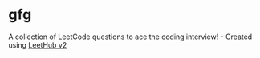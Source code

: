 # gfg
A collection of LeetCode questions to ace the coding interview! - Created using [LeetHub v2](https://github.com/arunbhardwaj/LeetHub-2.0)
